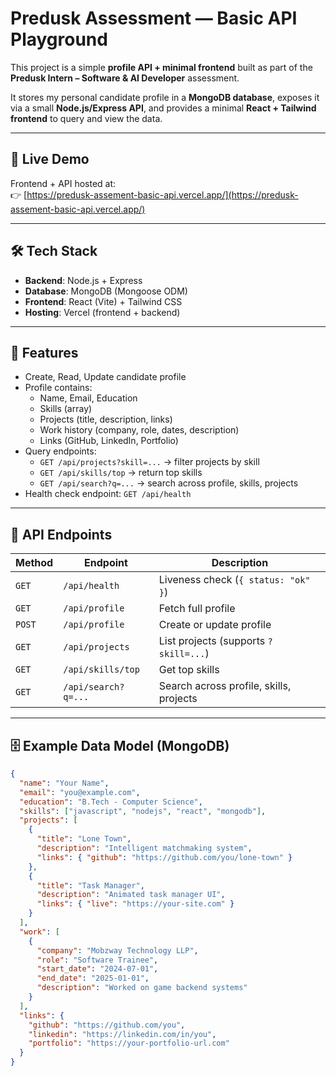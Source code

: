 # Predusk Assessment — Basic API Playground

This project is a simple **profile API + minimal frontend** built as part of the **Predusk Intern – Software & AI Developer** assessment.

It stores my personal candidate profile in a **MongoDB database**, exposes it via a small **Node.js/Express API**, and provides a minimal **React + Tailwind frontend** to query and view the data.

---

## 🚀 Live Demo

Frontend + API hosted at:  
👉 [https://predusk-assement-basic-api.vercel.app/](https://predusk-assement-basic-api.vercel.app/)

---

## 🛠 Tech Stack

- **Backend**: Node.js + Express  
- **Database**: MongoDB (Mongoose ODM)  
- **Frontend**: React (Vite) + Tailwind CSS  
- **Hosting**: Vercel (frontend + backend)  

---

## 📌 Features

- Create, Read, Update candidate profile  
- Profile contains:
  - Name, Email, Education  
  - Skills (array)  
  - Projects (title, description, links)  
  - Work history (company, role, dates, description)  
  - Links (GitHub, LinkedIn, Portfolio)  
- Query endpoints:
  - `GET /api/projects?skill=...` → filter projects by skill  
  - `GET /api/skills/top` → return top skills  
  - `GET /api/search?q=...` → search across profile, skills, projects  
- Health check endpoint: `GET /api/health`  

---

## 🔗 API Endpoints

| Method | Endpoint | Description |
|--------|----------|-------------|
| `GET`  | `/api/health` | Liveness check (`{ status: "ok" }`) |
| `GET`  | `/api/profile` | Fetch full profile |
| `POST` | `/api/profile` | Create or update profile |
| `GET`  | `/api/projects` | List projects (supports `?skill=...`) |
| `GET`  | `/api/skills/top` | Get top skills |
| `GET`  | `/api/search?q=...` | Search across profile, skills, projects |

---

## 🗄 Example Data Model (MongoDB)

```json
{
  "name": "Your Name",
  "email": "you@example.com",
  "education": "B.Tech - Computer Science",
  "skills": ["javascript", "nodejs", "react", "mongodb"],
  "projects": [
    {
      "title": "Lone Town",
      "description": "Intelligent matchmaking system",
      "links": { "github": "https://github.com/you/lone-town" }
    },
    {
      "title": "Task Manager",
      "description": "Animated task manager UI",
      "links": { "live": "https://your-site.com" }
    }
  ],
  "work": [
    {
      "company": "Mobzway Technology LLP",
      "role": "Software Trainee",
      "start_date": "2024-07-01",
      "end_date": "2025-01-01",
      "description": "Worked on game backend systems"
    }
  ],
  "links": {
    "github": "https://github.com/you",
    "linkedin": "https://linkedin.com/in/you",
    "portfolio": "https://your-portfolio-url.com"
  }
}
